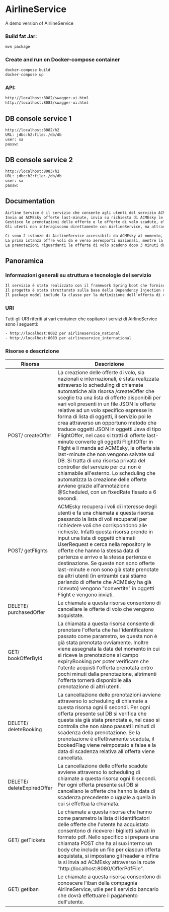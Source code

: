 # AirlineService
A demo version of AirlineService

### Build fat Jar:
```sh
mvn package
```

### Create and run on Docker-compose container
```sh
docker-compose build
docker-compose up
```

### API:
```sh
http://localhost:8082/swagger-ui.html
http://localhost:8083/swagger-ui.html
```
## DB console service 1
```sh
http://localhost:8082/h2
URL: jdbc:h2:file:./db/db
user: sa
passw: 
```
## DB console service 2
```sh
http://localhost:8083/h2
URL: jdbc:h2:file:./db/db
user: sa
passw:
```

## Documentation
```txt
Airline Service è il servizio che consente agli utenti del servizio ACMEsky di acquistare i biglietti per i voli che il servizio stesso offre.
Invia ad ACMEsky offerte last-minute, invia su richiesta di ACMEsky le offerte di volo relative ai voli di interesse degli utenti.
Gestisce le prenotazioni delle offerte e le offerte di volo scadute, elimina le offerte di volo che vengono acquistate e manda i biglietti relativi ai voli che vengono acquistati dagli utenti ad ACMEsky.
Gli utenti non interagiscono direttamente con AirlineService, ma attraverso ACMEsky che trova la corrispondenza tra le richieste e i voli di AirlineService.

Ci sono 2 istanze di AirlineService accessibili da ACMEsky al momento, ovvero airlineservice_national e airlineservice_international. 
La prima istanza offre voli da e verso aereoporti nazionali, mentre la seconda offre voli da e verso aereoporti internazionali. Per il resto i due servizi si comportano allo stesso modo (creazione automatica delle offerte, invio di offerte last-minute, gestione delle prenotazioni e delle offerte scadute e invio biglietti, ecc.). Le due istanze sono state create grazie a docker che ospita in ciascuno dei due container una copia del servizio. La creazione delle offerte di volo avviene grazie alla scelta casuale di offerte presenti nei due JSON file, i quali contengono liste di oggetti rappresentanti le offerte per uno stesso volo, per cui è necessario aggiugere le offerte che si possono generare integrando i file con nuove liste di oggetti che rispettano le caratteristiche delle offerte di volo. 
Le prenotazioni riguardanti le offerte di volo scadono dopo 3 minuti dalla chiamata REST che avvisa della prenotazione e le loro eliminazioni vengono gestite in maniera automatica, così come l'eliminazione delle offerte di volo scadute. Il servizio invia ad ACMEsky solo offerte di volo non scadute al momento della creazione, per cui se nel file JSON contenente le offerte generabili si inseriscono offerte già scadute al momento dell'inserimento, non verranno mai generate offerte di volo relative.
```

## Panoramica

### Informazioni generali su struttura e tecnologie del servizio
```txt
Il servizio è stato realizzato con il framework Spring boot che fornisce già un minimo di configurazione per sviluppare applicazioni web JAVA e in particolare servizi REST. In particolare è stato utilizzato Apache Maven per la gestione delle dipendenze del progetto, importare attraverso i suoi plugin tutte le librerie necessarie per sviluppo del progetto e i relativi JAR, e per la building automatica del progetto.
Il progetto è stato strutturato sulla base della Dependency Injection di Spring boot, quindi vi è il package service contenente i servizi (FlightOfferService e PdfService) che vengono "iniettati" nel FlightOfferController presente nel package controller per offrire le feature richiamabili dalle route che verranno descritte in seguito. In particolare il pdfService si occupa di creare file pdf contenente tutte le informazioni sui voli che vengono acquistati dagli utenti. Si è scelto di usare le librerie e i template di Thymeleaf che offre la possibilità ad applicazioni server side di realizzare template in grado di eseguire codice HTML e CSS in maniera semplice, oltre a librerie che consentono di riempire questi template con le informazioni del biglietto di volo e creare file in linguaggio Java.
Il package model include la classe per la definizione dell'offerta di volo, ovvero FlightOffer, la classe per la definizione di alcune utility per la generazione e gestione delle offerte e la classe per la definizione dell'oggetto Iban. E'stato creato il package per i Data Transfer Object (DTO) per rappresentare le richieste degli utenti (UserRequest) usate come parametro per alcune api e Flight che rappresenta la proposta di volo che verrà inviato ad ACMEsky sulla base delle richieste. Infatti bisogna fare differenza tra gli oggetti di tipo FlightOffer che rappresentano le offerte di volo che la compagnia crea con tutti i campi e le funzioni necessarie per gestire i voli veri propri che vengono inviate ad ACMEsky, ovvero gli oggetti di tipo Flight, che contengono tutte le informazioni necessarie ad essere presentate all'utente, astraendo da tutti i dettagli riguardanti ad esempio le prenotazioni e la loro scadenza. Inoltre è presente un package repository che contiene un interfaccia che estende una repository JPA utilizzata che consente di interfacciarsi con la tabella contenente le offerte di volo per la gestione delle funzionalità che offre il servizio di Airline. Il DBMS che è stato scelto è quello di H2, scritto in Java con tecnologia in-memory, tra l'altro accessibile attraverso le route e le credenziali stabilite nel file application.properties, le cui impostazioni stabiliscono che il DB mantiene il suo stato anche se il server viene spento. Come anticipato si è deciso di usare docker per creare due istanze funzionanti di AirlineService specificando nel dockerFile la versione di Java e i vari jar da copiare ed eseguire, mentre nel docker-compose.yml si è specificata la lista delle immagini con relativo nome, variabili di ambiente tra cui figurano i file JSON grazie a cui i servizi generano le offerte di volo e il db, e infine le porte con cui si interfacciano con l'esterno. 
```

### URI
Tutti gli URI riferiti ai vari container che ospitano i servizi di AirlineService sono i seguenti:
```txt
- http://localhost:8082 per airlineservice_national
- http://localhost:8083 per airlineservice_international
```

### Risorse e descrizione

| Risorsa  | Descrizione |
| ------------- | ------------- |
| POST/ createOffer | La creazione delle offerte di volo, sia nazionali e internazionali, è stata realizzata attraverso lo scheduling di chiamate automatiche alla risorsa /createOffer che sceglie tra una lista di offerte disponibili per vari voli presenti in un file JSON le offerte relative ad un volo specifico espresse in forma di lista di oggetti, il servizio poi le crea attraverso un opportuno metodo che traduce oggetti JSON in oggetti Java di tipo FlightOffer, nel caso si tratti di offerte last-minute converte gli oggetti FlightOffer in Flight e li manda ad ACMEsky, le offerte sia last-minute che non vengono salvate sul DB. Si tratta di una risorsa privata del controller del servizio per cui non è chiamabile all'esterno. Lo scheduling che automatizza la creazione delle offerte avviene grazie all'annotazione @Scheduled, con un fixedRate fissato a 6 secondi. |
| POST/ getFlights  | ACMEsky recupera i voli di interesse degli utenti e fa una chiamata a questa risorsa passando la lista di voli recuperati per richiedere voli che corrispondono alle richieste. Infatti questa risorsa prende in input una lista di oggetti chiamati UserRequest e cerca nella repository le offerte che hanno la stessa data di partenza e arrivo e la stessa partenza e destinazione. Se queste non sono offerte last-minute e non sono già state prenotate da altri utenti (in entrambi casi stiamo parlando di offerte che ACMEsky ha già ricevuto) vengono "convertite" in oggetti Flight e vengono inviati. |
| DELETE/ purchasedOffer  | Le chiamate a questa risorsa consentono di cancellare le offerte di volo che vengono acquistate. |
| GET/ bookOfferById  | La chiamata a questa risorsa consente di prenotare l'offerta che ha l'identificatore passato come parametro, se questa non è già stata prenotata ovviamente. Inoltre viene assegnata la data del momento in cui si riceve la prenotazione al campo expiryBooking per poter verificare che l'utente acquisti l'offerta prenotata entro pochi minuti dalla prenotazione, altrimenti l'offerta tornerà disponibile alla prenotazione di altri utenti.  |
| DELETE/ deleteBooking | La cancellazione delle prenotazioni avviene attraverso lo scheduling di chiamate a questa risorsa ogni 6 secondi. Per ogni offerta presente sul DB si verifica che questa sia già stata prenotata e, nel caso si controlla che non siano passati i minuti di scadenza della prenotazione. Se la prenotazione è effettivamente scaduta, il bookedFlag viene reimpostato a false e la data di scadenza relativa all'offerta viene cancellata. |
| DELETE/ deleteExpiredOffer | La cancellazione delle offerte scadute avviene attraverso lo scheduling di chiamate a questa risorsa ogni 6 secondi. Per ogni offerta presente sul DB si cancellano le offerte che hanno la data di scadenza precedente o uguale a quella in cui si effettua la chiamata. |
| GET/ getTickets  | Le chiamate a questa risorsa che hanno come parametro la lista di identificatori delle offerte che l'utente ha acquistato consentono di ricevere i biglietti salvati in formato pdf. Nello specifico si prepara una chiamata POST che ha al suo interno un body che include un file per ciascun offerta acquistata, si impostano gli header e infine la si invia ad ACMEsky attraverso la route "http://localhost:8080/OfferPdfFile". |
| GET/ getIban | Le chiamate a questa risorsa consentono di conoscere l'iban della compagnia AirlineService, utile per il servizio bancario che dovrà effettuare il pagamento dell'utente.  |

